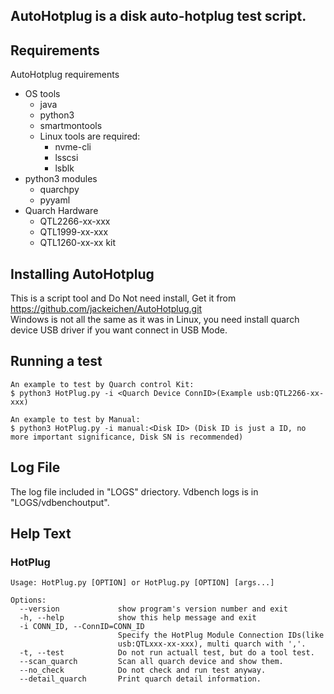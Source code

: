 ## AutoHotplug is a disk auto-hotplug test script.


## Requirements
AutoHotplug requirements
* OS tools
  * java
  * python3
  * smartmontools
  * Linux tools are required:
    * nvme-cli
    * lsscsi
    * lsblk
* python3 modules
  * quarchpy
  * pyyaml
* Quarch Hardware
  * QTL2266-xx-xxx
  * QTL1999-xx-xxx
  * QTL1260-xx-xx kit

## Installing AutoHotplug
This is a script tool and Do Not need install,
Get it from https://github.com/jackeichen/AutoHotplug.git  \
Windows is not all the same as it was in Linux, you need install quarch device USB driver if 
you want connect in USB Mode.

## Running a test
    An example to test by Quarch control Kit:
    $ python3 HotPlug.py -i <Quarch Device ConnID>(Example usb:QTL2266-xx-xxx)
    
    An example to test by Manual:
    $ python3 HotPlug.py -i manual:<Disk ID> (Disk ID is just a ID, no more important significance, Disk SN is recommended)

## Log File
The log file included in "LOGS" driectory. Vdbench logs is in "LOGS/vdbenchoutput".

## Help Text

### HotPlug
```
Usage: HotPlug.py [OPTION] or HotPlug.py [OPTION] [args...]

Options:
  --version             show program's version number and exit
  -h, --help            show this help message and exit
  -i CONN_ID, --ConnID=CONN_ID
                        Specify the HotPlug Module Connection IDs(like
                        usb:QTLxxx-xx-xxx), multi quarch with ','.
  -t, --test            Do not run actuall test, but do a tool test.
  --scan_quarch         Scan all quarch device and show them.
  --no_check            Do not check and run test anyway.
  --detail_quarch       Print quarch detail information.

```